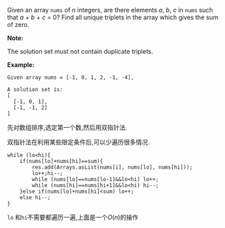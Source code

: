 Given an array `nums` of *n* integers, are there elements *a*, *b*, *c* in `nums` such that *a* + *b* + *c* = 0? Find all unique triplets in the array which gives the sum of zero.



**Note:**

The solution set must not contain duplicate triplets.



**Example:**

```
Given array nums = [-1, 0, 1, 2, -1, -4],

A solution set is:
[
  [-1, 0, 1],
  [-1, -1, 2]
]
```



先对数组排序,选定第一个数,然后用双指针法.

双指针法在利用某些限定条件后,可以少遍历很多情况.

```
while (lo<hi){
    if(nums[lo]+nums[hi]==sum){
        res.add(Arrays.asList(nums[i], nums[lo], nums[hi]));
        lo++;hi--;
        while (nums[lo]==nums[lo-1]&&lo<hi) lo++; 
        while (nums[hi]==nums[hi+1]&&lo<hi) hi--;
    }else if(nums[lo]+nums[hi]<sum) lo++;
    else hi--;
}
```

`lo` 和`hi`不需要都遍历一遍,上面是一个$O(n)$的操作







